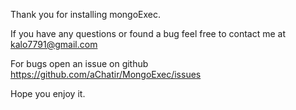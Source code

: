 
Thank you for installing mongoExec.

If you have any questions or found a bug feel free to contact me at kalo7791@gmail.com

For bugs open an issue on github https://github.com/aChatir/MongoExec/issues

Hope you enjoy it.
